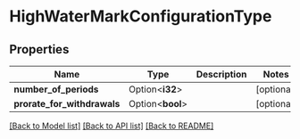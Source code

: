 # HighWaterMarkConfigurationType

## Properties

Name | Type | Description | Notes
------------ | ------------- | ------------- | -------------
**number_of_periods** | Option<**i32**> |  | [optional]
**prorate_for_withdrawals** | Option<**bool**> |  | [optional]

[[Back to Model list]](../README.md#documentation-for-models) [[Back to API list]](../README.md#documentation-for-api-endpoints) [[Back to README]](../README.md)


